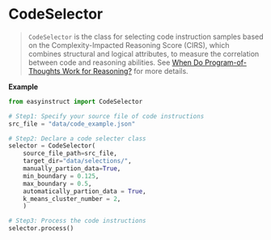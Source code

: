 # CodeSelector

> `CodeSelector` is the class for selecting code instruction samples based on the Complexity-Impacted Reasoning Score (CIRS), which combines structural and logical attributes, to measure the correlation between code and reasoning abilities. See [When Do Program-of-Thoughts Work for Reasoning?](https://arxiv.org/abs/2308.15452) for more details.

**Example**

```python
from easyinstruct import CodeSelector

# Step1: Specify your source file of code instructions
src_file = "data/code_example.json"

# Step2: Declare a code selecter class
selector = CodeSelector(
    source_file_path=src_file, 
    target_dir="data/selections/",
    manually_partion_data=True,
    min_boundary = 0.125,
    max_boundary = 0.5,
    automatically_partion_data = True,
    k_means_cluster_number = 2,
    )

# Step3: Process the code instructions
selector.process()
```

